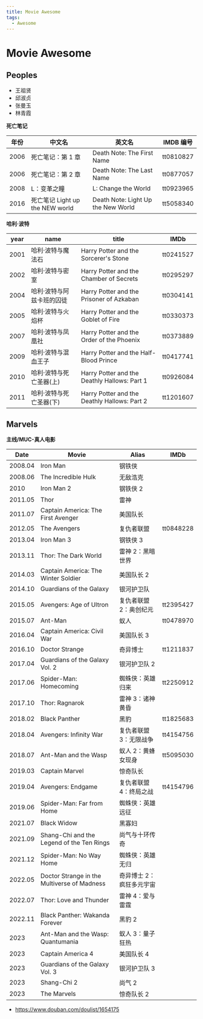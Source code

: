 ```yaml
---
title: Movie Awesome
tags:
  - Awesome
---
```


# Movie Awesome

## Peoples

- 王祖贤
- 邱淑贞
- 张曼玉
- 林青霞

**死亡笔记**

| 年份 | 中文名                          | 英文名                             | IMDB 编号 |
| ---- | ------------------------------- | ---------------------------------- | --------- |
| 2006 | 死亡笔记：第 1 章               | Death Note: The First Name         | tt0810827 |
| 2006 | 死亡笔记：第 2 章               | Death Note: The Last Name          | tt0877057 |
| 2008 | L：变革之瞳                     | L: Change the World                | tt0923965 |
| 2016 | 死亡笔记 Light up the NEW world | Death Note: Light Up the New World | tt5058340 |

**哈利·波特**

| year | name                      | title                                        | IMDb      |
| ---- | ------------------------- | -------------------------------------------- | --------- |
| 2001 | 哈利·波特与魔法石         | Harry Potter and the Sorcerer's Stone        | tt0241527 |
| 2002 | 哈利·波特与密室           | Harry Potter and the Chamber of Secrets      | tt0295297 |
| 2004 | 哈利·波特与阿兹卡班的囚徒 | Harry Potter and the Prisoner of Azkaban     | tt0304141 |
| 2005 | 哈利·波特与火焰杯         | Harry Potter and the Goblet of Fire          | tt0330373 |
| 2007 | 哈利·波特与凤凰社         | Harry Potter and the Order of the Phoenix    | tt0373889 |
| 2009 | 哈利·波特与混血王子       | Harry Potter and the Half-Blood Prince       | tt0417741 |
| 2010 | 哈利·波特与死亡圣器(上)   | Harry Potter and the Deathly Hallows: Part 1 | tt0926084 |
| 2011 | 哈利·波特与死亡圣器(下)   | Harry Potter and the Deathly Hallows: Part 2 | tt1201607 |

## Marvels

**主线/MUC-真人电影**

| Date    | Movie                                       | Alias                    | IMDb      |
| ------- | ------------------------------------------- | ------------------------ | --------- |
| 2008.04 | Iron Man                                    | 钢铁侠                   |
| 2008.06 | The Incredible Hulk                         | 无敌浩克                 |
| 2010    | Iron Man 2                                  | 钢铁侠 2                 |
| 2011.05 | Thor                                        | 雷神                     |
| 2011.07 | Captain America: The First Avenger          | 美国队长                 |
| 2012.05 | The Avengers                                | 复仇者联盟               | tt0848228 |
| 2013.04 | Iron Man 3                                  | 钢铁侠 3                 |
| 2013.11 | Thor: The Dark World                        | 雷神 2：黑暗世界         |
| 2014.03 | Captain America: The Winter Soldier         | 美国队长 2               |
| 2014.10 | Guardians of the Galaxy                     | 银河护卫队               |
| 2015.05 | Avengers: Age of Ultron                     | 复仇者联盟 2：奥创纪元   | tt2395427 |
| 2015.07 | Ant-Man                                     | 蚁人                     | tt0478970 |
| 2016.04 | Captain America: Civil War                  | 美国队长 3               |
| 2016.10 | Doctor Strange                              | 奇异博士                 | tt1211837 |
| 2017.04 | Guardians of the Galaxy Vol. 2              | 银河护卫队 2             |
| 2017.06 | Spider-Man: Homecoming                      | 蜘蛛侠：英雄归来         | tt2250912 |
| 2017.10 | Thor: Ragnarok                              | 雷神 3：诸神黄昏         |
| 2018.02 | Black Panther                               | 黑豹                     | tt1825683 |
| 2018.04 | Avengers: Infinity War                      | 复仇者联盟 3：无限战争   | tt4154756 |
| 2018.07 | Ant-Man and the Wasp                        | 蚁人 2：黄蜂女现身       | tt5095030 |
| 2019.03 | Captain Marvel                              | 惊奇队长                 |
| 2019.04 | Avengers: Endgame                           | 复仇者联盟 4：终局之战   | tt4154796 |
| 2019.06 | Spider-Man: Far from Home                   | 蜘蛛侠：英雄远征         |
| 2021.07 | Black Widow                                 | 黑寡妇                   |
| 2021.09 | Shang-Chi and the Legend of the Ten Rings   | 尚气与十环传奇           |
| 2021.12 | Spider-Man: No Way Home                     | 蜘蛛侠：英雄无归         |
| 2022.05 | Doctor Strange in the Multiverse of Madness | 奇异博士 2：疯狂多元宇宙 |
| 2022.07 | Thor: Love and Thunder                      | 雷神 4：爱与雷霆         |
| 2022.11 | Black Panther: Wakanda Forever              | 黑豹 2                   |
| 2023    | Ant-Man and the Wasp: Quantumania           | 蚁人 3：量子狂热         |
| 2023    | Captain America 4                           | 美国队长 4               |
| 2023    | Guardians of the Galaxy Vol. 3              | 银河护卫队 3             |
| 2023    | Shang-Chi 2                                 | 尚气 2                   |
| 2023    | The Marvels                                 | 惊奇队长 2               |

- https://www.douban.com/doulist/1654175
